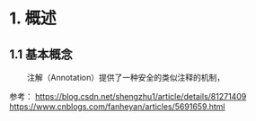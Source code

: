 # 1. 概述
## 1.1 基本概念
&nbsp;&nbsp;&nbsp;&nbsp;&nbsp;&nbsp;&nbsp;&nbsp;注解（Annotation）提供了一种安全的类似注释的机制，

参考：
    https://blog.csdn.net/shengzhu1/article/details/81271409
    https://www.cnblogs.com/fanheyan/articles/5691659.html